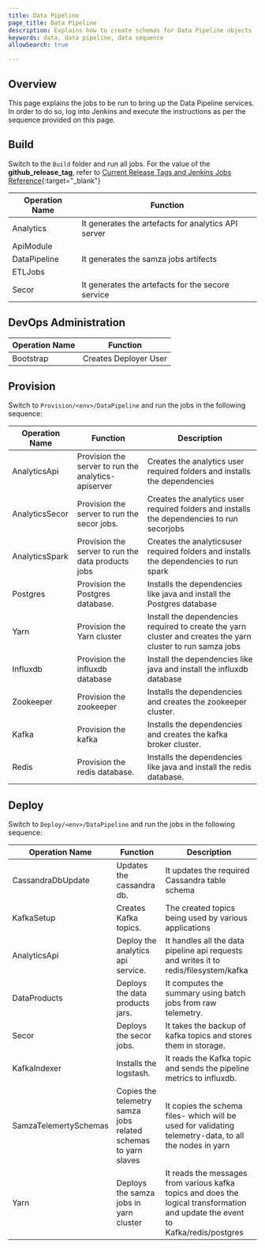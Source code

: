 ```yaml
---
title: Data Pipeline
page_title: Data Pipeline
description: Explains how to create schemas for Data Pipeline objects
keywords: data, data pipeline, data sequence 
allowSearch: true

---
```


## Overview
This page explains the jobs to be run to bring up the Data Pipeline services. In order to do so, log into Jenkins and execute the instructions as per the sequence provided on this page.

## Build

Switch to the `Build` folder and run all jobs. For the value of the **github_release_tag**, refer to [Current Release Tags and Jenkins Jobs Reference](developer-docs/server-installation/current_release_tags_n_jenkins_jobs){:target="_blank"}


| Operation Name | Function              |
| -------------- | --------------------- |
| Analytics      | It generates the artefacts for analytics API server|
| ApiModule      |     |
| DataPipeline   | It generates the samza jobs artifects|
| ETLJobs        | |
| Secor          | It generates the artefacts for the secore service|

## DevOps Administration

| Operation Name | Function              |
| -------------- | --------------------- |
| Bootstrap      | Creates Deployer User |

## Provision

Switch to `Provision/<env>/DataPipeline` and run the jobs in the following sequence: 


| Operation Name | Function              | Description|
| -------------- | --------------------- |-------------|
| AnalyticsApi   | Provision the server to run the analytics-apiserver|Creates the analytics user required folders and installs the dependencies|
| AnalyticsSecor | Provision the server to run the secor jobs.|Creates the analytics user required folders and installs the dependencies to run secorjobs|
| AnalyticsSpark | Provision the server to run the data products jobs| Creates the analyticsuser required folders and installs the dependencies to run spark|
| Postgres       | Provision the Postgres database.| Installs the dependencies like java and install the Postgres database|
| Yarn           | Provision the Yarn cluster |Install the dependencies required to create the yarn cluster and creates the yarn cluster to run samza jobs|
| Influxdb       | Provision the influxdb database| Install the dependencies like java and install the influxdb database|
| Zookeeper      | Provision the zookeeper|Installs the dependencies and creates the zookeeper cluster.
| Kafka          | Provision the kafka|Installs the dependencies and creates the kafka broker cluster.
| Redis          | Provision the redis database. |Installs the dependencies like java and install the redis database.

## Deploy

Switch to `Deploy/<env>/DataPipeline` and run the jobs in the following sequence:


| Operation Name | Function              | Description |
| -------------- | --------------------- |-------------- |
| CassandraDbUpdate| Updates the cassandra db.|It updates the required Cassandra table schema|
| KafkaSetup       | Creates Kafka topics. |The created topics being used by various applications| It handles all the data pipeline api requests and writes it to redis/filesystem/kafka
| AnalyticsApi     | Deploy the analytics api service.|It handles all the data pipeline api requests and writes it to redis/filesystem/kafka
| DataProducts     | Deploys the data products jars.|It computes the summary using batch jobs from raw telemetry.
| Secor            | Deploys the secor jobs. | It takes the backup of kafka topics and stores them in storage.
| KafkaIndexer     | Installs the logstash. | It reads the Kafka topic and sends the pipeline metrics to influxdb. |
| SamzaTelemertySchemas|Copies the telemetry samza jobs related schemas to yarn slaves| It copies the schema files- which will be used for validating telemetry-data, to all the nodes in yarn |
| Yarn             | Deploys the samza jobs in yarn cluster| It reads the messages from various kafka topics and does the logical transformation and update the event to Kafka/redis/postgres|